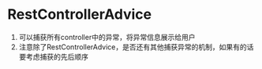 # RestControllerAdvice
1. 可以捕获所有controller中的异常，将异常信息展示给用户
2. 注意除了RestControllerAdvice，是否还有其他捕获异常的机制，如果有的话要考虑捕获的先后顺序